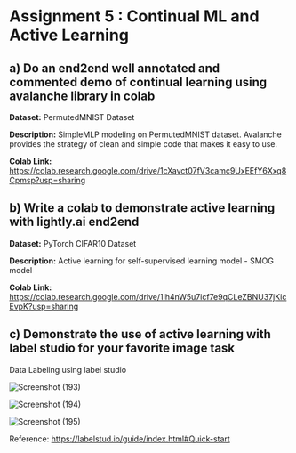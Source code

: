 <h1>Assignment 5 : Continual ML and Active Learning</h1>

<h2>a) Do an end2end well annotated and commented demo of continual learning using avalanche library in colab</h2>

<b>Dataset:</b> PermutedMNIST Dataset

<b>Description:</b> SimpleMLP modeling on PermutedMNIST dataset. Avalanche provides the strategy of clean and simple code that makes it easy to use.

<b>Colab Link:</b> https://colab.research.google.com/drive/1cXavct07fV3camc9UxEEfY6Xxq8Cpmsp?usp=sharing

<h2>b) Write a colab to demonstrate active learning with lightly.ai end2end</h2>

<b>Dataset:</b> PyTorch CIFAR10 Dataset

<b>Description:</b> Active learning for self-supervised learning model - SMOG model

<b>Colab Link:</b> https://colab.research.google.com/drive/1lh4nW5u7icf7e9qCLeZBNU37jKicEvpK?usp=sharing

<h2>c) Demonstrate the use of active learning with label studio for your favorite image task</h2>

Data Labeling using label studio

![Screenshot (193)](https://user-images.githubusercontent.com/50801491/200198420-06768ad1-e2d7-4bfe-9294-546ab691559f.png)

![Screenshot (194)](https://user-images.githubusercontent.com/50801491/200198430-3d9a74a7-4ac5-414b-a7b2-3b72076906c7.png)

![Screenshot (195)](https://user-images.githubusercontent.com/50801491/200198435-4713ab03-6744-4c59-813f-b35d6187d48c.png)

Reference: https://labelstud.io/guide/index.html#Quick-start
